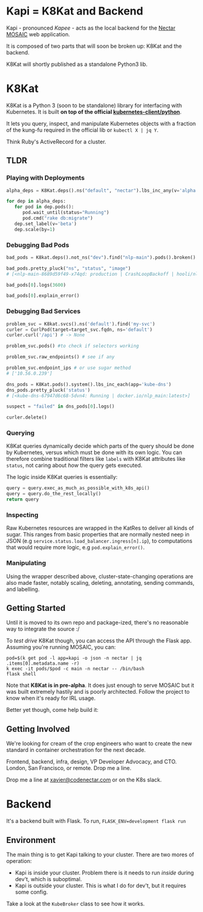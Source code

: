 # Kapi = K8Kat and Backend

Kapi - pronounced *Kapee* - acts as the local backend for the [Nectar MOSAIC](https://github.com/nectar-cs/mosaic) web application.

It is composed of two parts that  will soon be broken up: K8Kat and the backend. 

K8Kat will shortly published as a standalone Python3 lib. 

# K8Kat

K8Kat is a Python 3 (soon to be standalone) library for interfacing with Kubernetes. It is built **on top of the official [kubernetes-client/python](https://github.com/kubernetes-client/python)**.

It lets you query, inspect, and manipulate Kubernetes objects with a fraction of the kung-fu required in the official lib or  `kubectl X | jq Y`.

Think Ruby's ActiveRecord for a cluster.

## TLDR

### Playing with Deployments
```python
alpha_deps = K8Kat.deps().ns("default", "nectar").lbs_inc_any(v='alpha')

for dep in alpha_deps: 
   for pod in dep.pods():
      pod.wait_until(status="Running")      
      pod.cmd("rake db:migrate")
   dep.set_label(v='beta')
   dep.scale(by=1)

```


### Debugging Bad Pods
```python
bad_pods = K8kat.deps().not_ns("dev").find("nlp-main").pods().broken() 

bad_pods.pretty_pluck("ns", "status", "image")
# [<nlp-main-8689d59f49-x74qd: production | CrashLoopBackoff | hooli/nlp_main:latest>]

bad_pods[0].logs(3600)

bad_pods[0].explain_error()
```


### Debugging Bad Services
```python
problem_svc = K8kat.svcs().ns('default').find('my-svc')
curler = CurlPod(target=target_svc.fqdn, ns='default')
curler.curl('/api') # -> None

problem_svc.pods() #to check if selectors working

problem_svc.raw_endpoints() # see if any

problem_svc.endpoint_ips # or use sugar method
# ['10.56.0.239']

dns_pods = K8Kat.pods().system().lbs_inc_each(app='kube-dns')
dns_pods.pretty_pluck('status')
# [<kube-dns-67947d6c68-5dvn4: Running | docker.io/nlp_main:latest>]

suspect = "failed" in dns_pods[0].logs()

curler.delete()
```


### Querying
K8Kat queries dynamically decide which parts of the query should be done by Kubernetes, versus which must be done with its own logic. You can therefore combine traditional filters like `labels` with K8Kat attributes like `status`, not caring about *how* the query gets executed.

The logic inside K8Kat queries is essentially:

```python
query = query.exec_as_much_as_possible_with_k8s_api()
query = query.do_the_rest_locally()
return query
```

### Inspecting
Raw Kubernetes resources are wrapped in the KatRes to deliver all kinds of sugar. This ranges from basic properties that are normally nested neep in JSON (e.g `service.status.load_balancer.ingress[n].ip`), to computations that would require more logic, e.g `pod.explain_error()`.


### Manipulating
Using the wrapper described above, cluster-state-changing operations are also made faster, notably scaling, deleting, annotating, sending commands, and labelling.


## Getting Started
Until it is moved to its own repo and package-ized, there's no reasonable way to integrate the source :/

To *test drive* K8Kat though, you can access the API through the Flask app. Assuming you're running MOSAIC, you can:
```shell
pod=$(k get pod -l app=kapi -o json -n nectar | jq .items[0].metadata.name -r)
k exec -it pods/$pod -c main -n nectar -- /bin/bash
flask shell
```

Note that **K8Kat is in pre-alpha**. It does just enough to serve MOSAIC but it was built extremely hastily and is poorly architected. Follow the project to know when it's ready for IRL usage.

Better yet though, come help build it:

## Getting Involved

We're looking for cream of the crop engineers who want to create the new standard in container orchestration for the next decade.

Frontend, backend, infra, design, VP Developer Advocacy, and CTO. London, San Francisco, or remote. Drop me a line.

Drop me a line at xavier@codenectar.com or on the K8s slack.

# Backend

It's a backend built with Flask. To run, `FLASK_ENV=development flask run`

## Environment

The main thing is to get Kapi talking to your cluster. There are two mores of operation:
+ Kapi is inside your cluster. Problem there is it needs to run *inside* during dev't, which is suboptimal.
+ Kapi is outside your cluster. This is what I do for dev't, but it requires some config.

Take a look at the `KubeBroker` class to see how it works.
